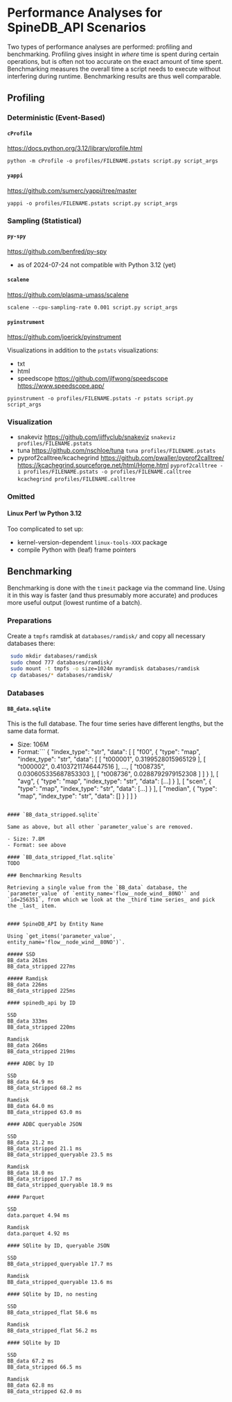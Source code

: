 # Performance Analyses for SpineDB_API Scenarios

Two types of performance analyses are performed: profiling and benchmarking. Profiling gives insight in _where_ time is spent during certain operations, but is often not too accurate on the exact amount of time spent. Benchmarking measures the overall time a script needs to execute without interfering during runtime. Benchmarking results are thus well comparable.

## Profiling

### Deterministic (Event-Based)

#### `cProfile`
https://docs.python.org/3.12/library/profile.html

`python -m cProfile -o profiles/FILENAME.pstats script.py script_args`

#### `yappi`
https://github.com/sumerc/yappi/tree/master

`yappi -o profiles/FILENAME.pstats script.py script_args`

### Sampling (Statistical)
#### `py-spy`
https://github.com/benfred/py-spy
- as of 2024-07-24 not compatible with Python 3.12 (yet)

#### `scalene`
https://github.com/plasma-umass/scalene

`scalene --cpu-sampling-rate 0.001 script.py script_args`

#### `pyinstrument`
https://github.com/joerick/pyinstrument

Visualizations in addition to the `pstats` visualizations:
- txt
- html
- speedscope
  https://github.com/jlfwong/speedscope
  https://www.speedscope.app/

`pyinstrument -o profiles/FILENAME.pstats -r pstats script.py script_args`

### Visualization
- snakeviz
  https://github.com/jiffyclub/snakeviz
  `snakeviz profiles/FILENAME.pstats`
- tuna
  https://github.com/nschloe/tuna
  `tuna profiles/FILENAME.pstats`
- pyprof2calltree/kcachegrind
  https://github.com/pwaller/pyprof2calltree/
  https://kcachegrind.sourceforge.net/html/Home.html
  `pyprof2calltree -i profiles/FILENAME.pstats -o profiles/FILENAME.calltree`
  `kcachegrind profiles/FILENAME.calltree`

### Omitted
#### Linux Perf \w Python 3.12
Too complicated to set up:
- kernel-version-dependent `linux-tools-XXX` package
- compile Python with (leaf) frame pointers

## Benchmarking

Benchmarking is done with the `timeit` package via the command line. Using it in this way is faster (and thus presumably more accurate) and produces more useful output (lowest runtime of a batch).

### Preparations

Create a `tmpfs` ramdisk at `databases/ramdisk/` and copy all necessary databases there:

```bash
 sudo mkdir databases/ramdisk
 sudo chmod 777 databases/ramdisk/
 sudo mount -t tmpfs -o size=1024m myramdisk databases/ramdisk
 cp databases/* databases/ramdisk/
```

### Databases

#### `BB_data.sqlite`
This is the full database. The four time series have different lengths, but the same data format.

- Size: 106M
- Format:```
{
  "index_type": "str",
  "data": [
    [
      "f00",
      {
        "type": "map",
        "index_type": "str",
        "data": [
          [
            "t000001",
            0.3199528015965129
          ],
          [
            "t000002",
            0.41037211746447516
          ],
	  ...,
          [
            "t008735",
            0.030605335687853303
          ],
          [
            "t008736",
            0.0288792979152308
          ]
        ]
      }
    ],
    [
      "avg",
      {
        "type": "map",
        "index_type": "str",
        "data": [...]
      }
    ],
    [
      "scen",
      {
        "type": "map",
        "index_type": "str",
        "data": [...]
      }
    ],
    [
      "median",
      {
        "type": "map",
        "index_type": "str",
        "data": []
      }
    ]
  ]
}
```

#### `BB_data_stripped.sqlite`

Same as above, but all other `parameter_value`s are removed.

- Size: 7.8M
- Format: see above

#### `BB_data_stripped_flat.sqlite`
TODO

### Benchmarking Results

Retrieving a single value from the `BB_data` database, the `parameter_value` of `entity_name='flow__node_wind__80NO'` and `id=256351`, from which we look at the _third time series_ and pick the _last_ item.


#### SpineDB_API by Entity Name

Using `get_items('parameter_value', entity_name='flow__node_wind__80NO')`.

##### SSD
BB_data 261ms
BB_data_stripped 227ms

##### Ramdisk
BB_data 226ms
BB_data_stripped 225ms

#### spinedb_api by ID

SSD
BB_data 333ms
BB_data_stripped 220ms

Ramdisk
BB_data 266ms
BB_data_stripped 219ms

#### ADBC by ID

SSD
BB_data 64.9 ms
BB_data_stripped 68.2 ms

Ramdisk
BB_data 64.0 ms
BB_data_stripped 63.0 ms

#### ADBC queryable JSON

SSD
BB_data 21.2 ms
BB_data_stripped 21.1 ms
BB_data_stripped_queryable 23.5 ms

Ramdisk
BB_data 18.0 ms
BB_data_stripped 17.7 ms
BB_data_stripped_queryable 18.9 ms

#### Parquet

SSD
data.parquet 4.94 ms

Ramdisk
data.parquet 4.92 ms

#### SQlite by ID, queryable JSON

SSD
BB_data_stripped_queryable 17.7 ms

Ramdisk
BB_data_stripped_queryable 13.6 ms

#### SQlite by ID, no nesting

SSD
BB_data_stripped_flat 58.6 ms

Ramdisk
BB_data_stripped_flat 56.2 ms

#### SQlite by ID

SSD
BB_data 67.2 ms
BB_data_stripped 66.5 ms

Ramdisk
BB_data 62.8 ms
BB_data_stripped 62.0 ms

